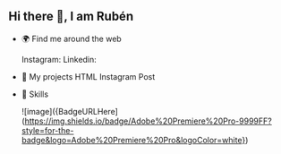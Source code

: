 ## Hi there 👋, I am Rubén


- 🌍 Find me around the web
  
    Instagram:
    Linkedin: 


- 🔨 My projects
    HTML Instagram Post


- 🔱 Skills

    ![image]({BadgeURLHere](https://img.shields.io/badge/Adobe%20Premiere%20Pro-9999FF?style=for-the-badge&logo=Adobe%20Premiere%20Pro&logoColor=white})
